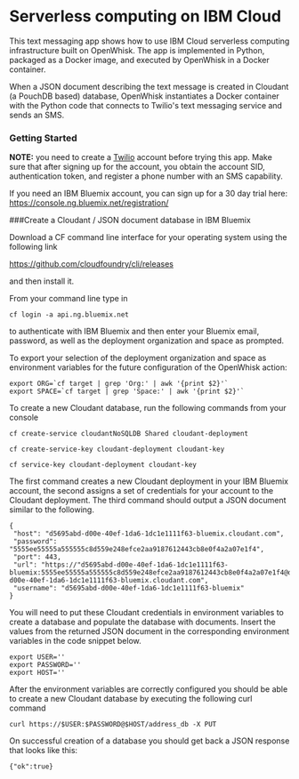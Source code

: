 # Serverless computing on IBM Cloud

This text messaging app shows how to use IBM Cloud serverless computing infrastructure built on OpenWhisk. The app is implemented in Python, packaged as a Docker image, and executed by OpenWhisk in a Docker container. 

When a JSON document describing the text message is created in Cloudant (a PouchDB based) database, OpenWhisk instantiates a Docker container with the Python code that connects to Twilio's text messaging service and sends an SMS.

### Getting Started

**NOTE:** you need to create a [Twilio](https://twilio.com) account before trying this app. Make sure that after signing up for the account, you obtain the account SID, authentication token, and register a phone number with an SMS capability.

If you need an IBM Bluemix account, you can sign up for a 30 day trial here: https://console.ng.bluemix.net/registration/

###Create a Cloudant / JSON document database in IBM Bluemix

Download a CF command line interface for your operating system using the following link

https://github.com/cloudfoundry/cli/releases

and then install it.

From your command line type in 

    cf login -a api.ng.bluemix.net

to authenticate with IBM Bluemix and then enter your Bluemix email, password, as well as the deployment organization and space as prompted.

To export your selection of the deployment organization and space as environment variables for the future configuration of the OpenWhisk action:

```
export ORG=`cf target | grep 'Org:' | awk '{print $2}'`
export SPACE=`cf target | grep 'Space:' | awk '{print $2}'`
```

To create a new Cloudant database, run the following commands from your console

```
cf create-service cloudantNoSQLDB Shared cloudant-deployment

cf create-service-key cloudant-deployment cloudant-key

cf service-key cloudant-deployment cloudant-key
```

The first command creates a new Cloudant deployment in your IBM Bluemix account, the second assigns a set of credentials for your account to the Cloudant deployment. The third command should output a JSON document similar to the following. 
```
{
 "host": "d5695abd-d00e-40ef-1da6-1dc1e1111f63-bluemix.cloudant.com",
 "password": "5555ee55555a555555c8d559e248efce2aa9187612443cb8e0f4a2a07e1f4",
 "port": 443,
 "url": "https://"d5695abd-d00e-40ef-1da6-1dc1e1111f63-bluemix:5555ee55555a555555c8d559e248efce2aa9187612443cb8e0f4a2a07e1f4@d5695abd-d00e-40ef-1da6-1dc1e1111f63-bluemix.cloudant.com",
 "username": "d5695abd-d00e-40ef-1da6-1dc1e1111f63-bluemix"
}
```

You will need to put these Cloudant credentials in environment variables to create a database and populate the database with documents. Insert the values from the returned JSON document in the corresponding environment variables in the code snippet below.

```
export USER=''
export PASSWORD=''
export HOST=''
```

After the environment variables are correctly configured you should be able to create a new Cloudant database by executing the following curl command

```
curl https://$USER:$PASSWORD@$HOST/address_db -X PUT
```

On successful creation of a database you should get back a JSON response that looks like this:

```
{"ok":true}
```


